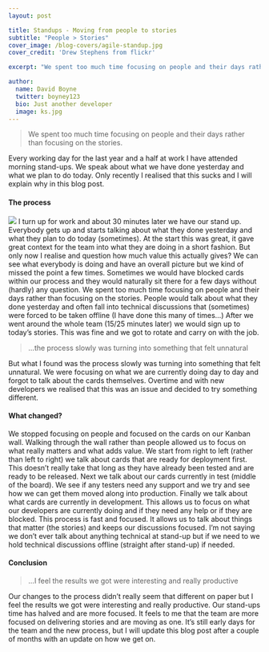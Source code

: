 ```yaml
---
layout: post

title: Standups - Moving from people to stories
subtitle: "People > Stories"
cover_image: /blog-covers/agile-standup.jpg
cover_credit: 'Drew Stephens from flickr'

excerpt: "We spent too much time focusing on people and their days rather than focusing on the stories."

author:
  name: David Boyne
  twitter: boyney123
  bio: Just another developer
  image: ks.jpg
---
```


> We spent too much time focusing on people and their days rather than focusing on the stories.

Every working day for the last year and a half at work I have attended morning stand-ups. We speak about what we have done yesterday and what we plan to do today. Only recently I realised that this sucks and I will explain why in this blog post.

#### The process

![](https://c2.staticflickr.com/6/5538/10034579444_60a0fdc982_c.jpg) I turn up for work and about 30 minutes later we have our stand up. Everybody gets up and starts talking about what they done yesterday and what they plan to do today (sometimes). At the start this was great, it gave great context for the team into what they are doing in a short fashion. But only now I realise and question how much value this actually gives? We can see what everybody is doing and have an overall picture but we kind of missed the point a few times. Sometimes we would have blocked cards within our process and they would naturally sit there for a few days without (hardly) any question. We spent too much time focusing on people and their days rather than focusing on the stories. People would talk about what they done yesterday and often fall into technical discussions that (sometimes) were forced to be taken offline (I have done this many of times…) After we went around the whole team (15/25 minutes later) we would sign up to today’s stories. This was fine and we got to rotate and carry on with the job.

> ...the process slowly was turning into something that felt unnatural

But what I found was the process slowly was turning into something that felt unnatural. We were focusing on what we are currently doing day to day and forgot to talk about the cards themselves. Overtime and with new developers we realised that this was an issue and decided to try something different.

#### What changed?

We stopped focusing on people and focused on the cards on our Kanban wall. Walking through the wall rather than people allowed us to focus on what really matters and what adds value. We start from right to left (rather than left to right) we talk about cards that are ready for deployment first. This doesn’t really take that long as they have already been tested and are ready to be released. Next we talk about our cards currently in test (middle of the board). We see if any testers need any support and we try and see how we can get them moved along into production. Finally we talk about what cards are currently in development. This allows us to focus on what our developers are currently doing and if they need any help or if they are blocked. This process is fast and focused. It allows us to talk about things that matter (the stories) and keeps our discussions focused. I’m not saying we don’t ever talk about anything technical at stand-up but if we need to we hold technical discussions offline (straight after stand-up) if needed.

#### Conclusion

> ...I feel the results we got were interesting and really productive

Our changes to the process didn’t really seem that different on paper but I feel the results we got were interesting and really productive. Our stand-ups time has halved and are more focused. It feels to me that the team are more focused on delivering stories and are moving as one. It’s still early days for the team and the new process, but I will update this blog post after a couple of months with an update on how we get on.
